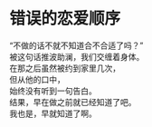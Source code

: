# 错误的恋爱顺序

“不做的话不就不知道合不合适了吗？”\
被这句话推波助澜，我们交缠着身体。\
在那之后虽然被约到家里几次，\
但从他的口中，\
始终没有听到一句告白。\
结果，早在做之前就已经知道了吧。\
我也是，早就知道了啊。





















